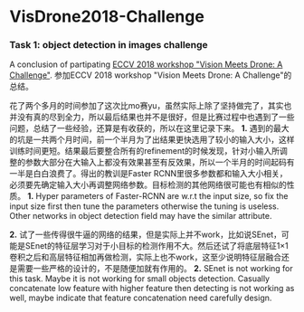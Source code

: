 # VisDrone2018-Challenge
### Task 1: object detection in images challenge
A conclusion of partipating [ECCV 2018 workshop "Vision Meets Drone: A Challenge"](http://www.aiskyeye.com/).
参加ECCV 2018 workshop "Vision Meets Drone: A Challenge"的总结。<br>

花了两个多月的时间参加了这次比mo赛yu，虽然实际上除了坚持做完了，其实也并没有真的尽到全力，所以最后结果也并不是很好，但是比赛过程中也遇到了一些问题，总结了一些经验，还算是有收获的，所以在这里记录下来。
**1.** 遇到的最大的坑是一共两个月时间，前一个半月为了出结果更快选用了较小的输入大小，这样训练时间更短。结果最后要整合所有的refinement的时候发现，针对小输入所调整的参数大部分在大输入上都没有效果甚至有反效果，所以一个半月的时间起码有一半是白白浪费了。得出的教训是Faster RCNN里很多参数都和输入大小相关，必须要先确定输入大小再调整网络参数。目标检测的其他网络很可能也有相似的性质。
**1.** Hyper parameters of Faster-RCNN are w.r.t the input size, so fix the input size first then tune the parameters otherwise the tuning is useless. Other networks in object detection field may have the similar attribute.<br>

**2.** 试了一些传得很牛逼的网络的结果，但是实际上并不work，比如说SEnet，可能是SEnet的特征层学习对于小目标的检测作用不大。然后还试了将底层特征1×1卷积之后和高层特征相加再做检测，实际上也不work，这至少说明特征层融合还是需要一些严格的设计的，不是随便加就有作用的。
**2.** SEnet is not working for this task. Maybe it is not working for small objects detection. Casually concatenate low feature with higher feature then detecting is not working as well, maybe indicate that feature concatenation need carefully design.
